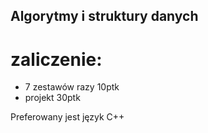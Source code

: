 ## Algorytmy i struktury danych
# zaliczenie:
- 7 zestawów razy 10ptk
- projekt 30ptk

Preferowany jest język C++
